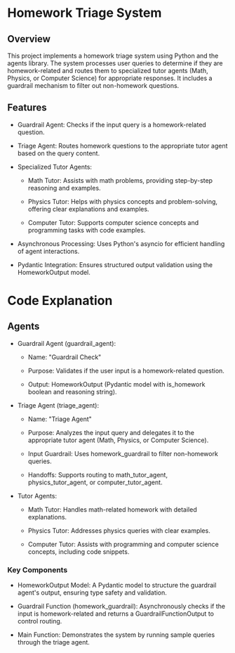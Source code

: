 # Homework Triage System
## Overview

This project implements a homework triage system using Python and the agents library. The system processes user queries to determine if they are homework-related and routes them to specialized tutor agents (Math, Physics, or Computer Science) for appropriate responses. It includes a guardrail mechanism to filter out non-homework questions.

## Features





- Guardrail Agent: Checks if the input query is a homework-related question.



- Triage Agent: Routes homework questions to the appropriate tutor agent based on the query content.



- Specialized Tutor Agents:





  - Math Tutor: Assists with math problems, providing step-by-step reasoning and examples.



  - Physics Tutor: Helps with physics concepts and problem-solving, offering clear explanations and examples.



  - Computer Tutor: Supports computer science concepts and programming tasks with code examples.



- Asynchronous Processing: Uses Python's asyncio for efficient handling of agent interactions.



- Pydantic Integration: Ensures structured output validation using the HomeworkOutput model.


# Code Explanation

## Agents





- Guardrail Agent (guardrail_agent):





  - Name: "Guardrail Check"



  - Purpose: Validates if the user input is a homework-related question.



  - Output: HomeworkOutput (Pydantic model with is_homework boolean and reasoning string).



- Triage Agent (triage_agent):





  - Name: "Triage Agent"



  - Purpose: Analyzes the input query and delegates it to the appropriate tutor agent (Math, Physics, or Computer Science).



  - Input Guardrail: Uses homework_guardrail to filter non-homework queries.



  - Handoffs: Supports routing to math_tutor_agent, physics_tutor_agent, or computer_tutor_agent.



- Tutor Agents:





  - Math Tutor: Handles math-related homework with detailed explanations.



  - Physics Tutor: Addresses physics queries with clear examples.



  - Computer Tutor: Assists with programming and computer science concepts, including code snippets.

### Key Components





- HomeworkOutput Model: A Pydantic model to structure the guardrail agent's output, ensuring type safety and validation.



- Guardrail Function (homework_guardrail): Asynchronously checks if the input is homework-related and returns a GuardrailFunctionOutput to control routing.



- Main Function: Demonstrates the system by running sample queries through the triage agent.

